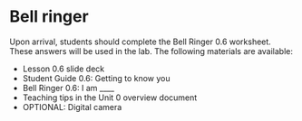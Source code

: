 # Bell ringer

Upon arrival, students should complete the Bell Ringer 0.6 worksheet. These answers will be used in the lab. The following materials are available:

- Lesson 0.6 slide deck
- Student Guide 0.6: Getting to know you
- Bell Ringer 0.6: I am ____
- Teaching tips in the Unit 0 overview document
- OPTIONAL: Digital camera
